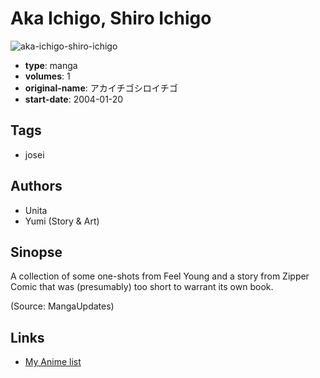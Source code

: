 # Aka Ichigo, Shiro Ichigo

![aka-ichigo-shiro-ichigo](https://cdn.myanimelist.net/images/manga/3/29834.jpg)

-   **type**: manga
-   **volumes**: 1
-   **original-name**: アカイチゴシロイチゴ
-   **start-date**: 2004-01-20

## Tags

-   josei

## Authors

-   Unita
-   Yumi (Story & Art)

## Sinopse

A collection of some one-shots from Feel Young and a story from Zipper Comic that was (presumably) too short to warrant its own book.

(Source: MangaUpdates)

## Links

-   [My Anime list](https://myanimelist.net/manga/19388/Aka_Ichigo_Shiro_Ichigo)
